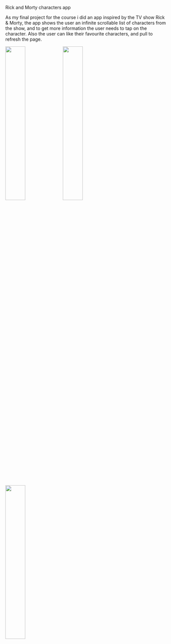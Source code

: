 
Rick and Morty characters app

As my final project for the course i did an app inspired by the TV show Rick & Morty, the app shows the user an infinite scrollable list of characters from the show, and to get more information the user needs to tap on the character. Also the user can like their favourite characters, and pull to refresh the page.


<a href="url"><img src="https://user-images.githubusercontent.com/67394249/210092186-67e4de3f-2916-4d7c-8646-0885471fe8c7.png" align="left" height=35% width=35% ></a>

<a href="url"><img src="https://user-images.githubusercontent.com/67394249/210092190-b3a5589c-52eb-48b2-b42c-7ede8159757c.png" align="left" height=35% width=35% ></a>

<a href="url"><img src="https://user-images.githubusercontent.com/67394249/210092193-0cd301d4-d9ce-4566-9922-8965d414845e.png" align="left" height=35% width=35% ></a>


